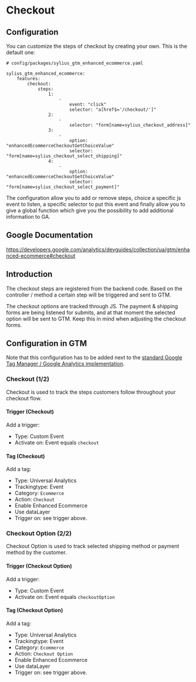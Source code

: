 # Checkout

## Configuration

You can customize the steps of checkout by creating your own. This is the default one:

```$yaml
# config/packages/sylius_gtm_enhanced_ecommerce.yaml

sylius_gtm_enhanced_ecommerce:
    features:
        checkout:
            steps:
                1:
                    -
                        event: "click"
                        selector: "a[href$='/checkout/']"
                2:
                    -
                        selector: "form[name=sylius_checkout_address]"
                3:
                    -
                        option: "enhancedEcommerceCheckoutGetChoiceValue"
                        selector: "form[name=sylius_checkout_select_shipping]"
                4:
                    -
                        option: "enhancedEcommerceCheckoutGetChoiceValue"
                        selector: "form[name=sylius_checkout_select_payment]"
```

The configuration allow you to add or remove steps, choice a specific js event to listen,
a specific selector to put this event and finally allow you to give a global function which
give you the possibility to add additional information to GA.

## Google Documentation

https://developers.google.com/analytics/devguides/collection/ua/gtm/enhanced-ecommerce#checkout

## Introduction

The checkout steps are registered from the backend code. Based on the controller / method a certain step will be triggered and sent to GTM.

The checkout options are tracked through JS. The payment & shipping forms are being listened for submits, and at that moment the
selected option will be sent to GTM. Keep this in mind when adjusting the checkout forms.

## Configuration in GTM

Note that this configuration has to be added next to the [standard Google Tag Manager / Google Analytics implementation](https://support.google.com/tagmanager/answer/6107124?hl=en).

### Checkout (1/2)

Checkout is used to track the steps customers follow throughout your checkout flow.

#### Trigger (Checkout)

Add a trigger:

* Type: Custom Event
* Activate on: Event equals `checkout`

#### Tag (Checkout)

Add a tag:

* Type: Universal Analytics
* Trackingtype: Event
* Category: `Ecommerce`
* Action: `Checkout`
* Enable Enhanced Ecommerce
* Use dataLayer
* Trigger on: see trigger above.

### Checkout Option (2/2)

Checkout Option is used to track selected shipping method or payment method by the customer.

#### Trigger (Checkout Option)

Add a trigger:

* Type: Custom Event
* Activate on: Event equals `checkoutOption`

#### Tag (Checkout Option)

Add a tag:

* Type: Universal Analytics
* Trackingtype: Event
* Category: `Ecommerce`
* Action: `Checkout Option`
* Enable Enhanced Ecommerce
* Use dataLayer
* Trigger on: see trigger above.
